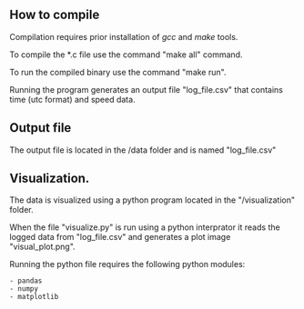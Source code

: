 ## How to compile 
Compilation requires prior installation of *gcc* and *make* tools.

To compile the *.c file use the command "make all" command.

To run the compiled binary use the command "make run".

Running the program generates an output file "log_file.csv" that contains time (utc format) and speed data.

## Output file
The output file is located in the /data folder and is named "log_file.csv"

## Visualization.
The data is visualized using a python program located in the "/visualization" folder. 

When the file "visualize.py" is run using a python interprator it reads the logged data from "log_file.csv" and generates a plot image "visual_plot.png".

Running the python file requires the following python modules:

    - pandas
    - numpy
    - matplotlib